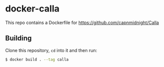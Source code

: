 # docker-calla

This repo contains a Dockerfile for https://github.com/capnmidnight/Calla

## Building

Clone this repository, `cd` into it and then run:

```bash
$ docker build . --tag calla
```
